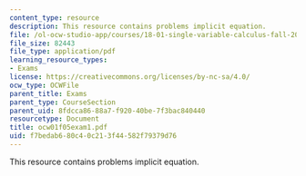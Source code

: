 ```yaml
---
content_type: resource
description: This resource contains problems implicit equation.
file: /ol-ocw-studio-app/courses/18-01-single-variable-calculus-fall-2005/f7bedab680c40c213f44582f79379d76_ocw01f05exam1.pdf
file_size: 82443
file_type: application/pdf
learning_resource_types:
- Exams
license: https://creativecommons.org/licenses/by-nc-sa/4.0/
ocw_type: OCWFile
parent_title: Exams
parent_type: CourseSection
parent_uid: 8fdcca86-88a7-f920-40be-7f3bac840440
resourcetype: Document
title: ocw01f05exam1.pdf
uid: f7bedab6-80c4-0c21-3f44-582f79379d76
---
```

This resource contains problems implicit equation.